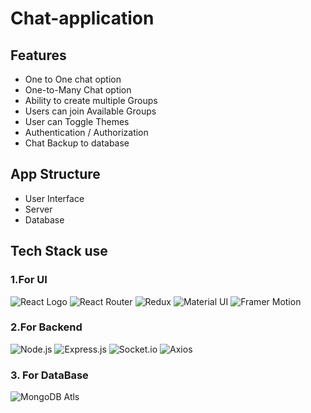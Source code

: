 # Chat-application

## Features 
- One to One chat option
- One-to-Many Chat option
- Ability to create multiple Groups
- Users can join Available Groups
- User can Toggle Themes
- Authentication / Authorization
- Chat Backup to database

## App Structure
- User Interface
- Server
- Database

## Tech Stack use
### 1.For UI
 ![React Logo]()
 ![React Router]()
 ![Redux]()
 ![Material UI]()
 ![Framer Motion]()
 
### 2.For Backend
 ![Node.js]()
 ![Express.js]()
 ![Socket.io]()
 ![Axios]()

### 3. For DataBase
![MongoDB Atls]()

